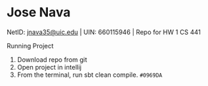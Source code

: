 # Jose Nava

NetID: jnava35@uic.edu | UIN: 660115946 | Repo for HW 1 CS 441

Running Project
1. Download repo from git
2. Open project in intellij
3. From the terminal, run sbt clean compile. `#0969DA`
